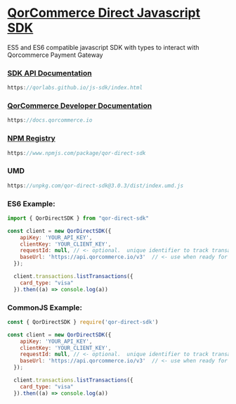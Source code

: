 # [QorCommerce Direct Javascript SDK](https://github.com/QorLabs/qor-direct-js-sdk)
ES5 and ES6 compatible javascript SDK with types to interact with Qorcommerce Payment Gateway 

### [SDK API Documentation](https://qorlabs.github.io/js-sdk/index.html)
```js
https://qorlabs.github.io/js-sdk/index.html
```

### [QorCommerce Developer Documentation](https://docs.qorcommerce.io)
```js
https://docs.qorcommerce.io
```

### [NPM Registry](https://www.npmjs.com/package/qor-direct-sdk)
```js
https://www.npmjs.com/package/qor-direct-sdk
```

### UMD
```js
https://unpkg.com/qor-direct-sdk@3.0.3/dist/index.umd.js
```

### ES6 Example:
```js
import { QorDirectSDK } from "qor-direct-sdk"

const client = new QorDirectSDK({
    apiKey: 'YOUR_API_KEY',
    clientKey: 'YOUR_CLIENT_KEY',
    requestId: null, // <- optional.  unique identifier to track transaction.  Defaults to random generated string value
    baseUrl: 'https://api.qorcommerce.io/v3'  // <- use when ready for production.  defaults to sandbox api
  });

  client.transactions.listTransactions({
    card_type: "visa"
  }).then((a) => console.log(a))
```

### CommonJS Example:
```js
const { QorDirectSDK } require('qor-direct-sdk')

const client = new QorDirectSDK({
    apiKey: 'YOUR_API_KEY',
    clientKey: 'YOUR_CLIENT_KEY',
    requestId: null, // <- optional.  unique identifier to track transaction.  Defaults to random generated string value
    baseUrl: 'https://api.qorcommerce.io/v3'  // <- use when ready for production.  defaults to sandbox api
  });

  client.transactions.listTransactions({
    card_type: "visa"
  }).then((a) => console.log(a))
```


